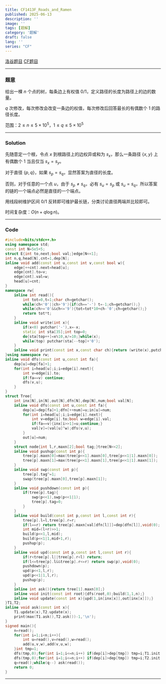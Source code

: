```yaml
---
title: CF1413F_Roads_and_Ramen
published: 2025-06-13
description: ''
image: ''
tags: [题解]
category: '题解'
draft: false 
lang: ''
series: "CF"
---
```

[洛谷题目](https://www.luogu.com.cn/problem/CF1413F)
[CF题目](https://codeforces.com/problemset/problem/1413/F)

---

### 题意

给出一棵 $n$ 个点的树，每条边上有权值 $0/1$，定义路径的长度为路径上的边的数量。

$q$ 次修改，每次修改会改变一条边的权值，每次修改后回答最长的有偶数个 $1$ 的路径长度。

范围：$2 \le n \le 5 \times 10^{5}$，$1 \le q \le 5 \times 10^{5}$

---

### Solution

先随意定一个根，令点 $x$ 到根路径上的边权异或和为 $s_{x}$，那么一条路径 $\{x,y\}$ 上有偶数个 $1$ 当且仅当 $s_{x}=s_{y}$。

对于直径 $\{p,q\}$，如果 $s_{p}=s_{q}$，显然答案为直径的长度。

否则，对于任意的一个点 $u$，由于 $s_{p} \ne s_{q}$，必有 $s_{u}=s_{p}$ 或 $s_{u}=s_{q}$，所以答案的链的一个端点必然是直径的一个端点。

用线段树维护区间 $0/1$ 反转即可维护最长链，分类讨论直径两端并比较即可。

时间复杂度：$O(n+q\log n)$。


---

### Code

```cpp
#include<bits/stdc++.h>
using namespace std;
const int N=5e5+5;
struct E{int to,next;bool val;}edge[N<<1];
int n,q,head[N],cnt=1,dep[N];
inline void add(const int u,const int v,const bool w){
    edge[++cnt].next=head[u];
    edge[cnt].to=v;
    edge[cnt].val=w;
    head[u]=cnt;
}
namespace rw{
    inline int read(){
        int tot=0,t=1;char ch=getchar();
        while(ch<'0'||ch>'9'){if(ch=='-') t=-1;ch=getchar();}
        while(ch>='0'&&ch<='9'){tot=tot*10+ch-'0';ch=getchar();}
        return tot*t;
    }
    inline void write(int x){
        if(x<0) putchar('-'),x=-x;
        static int sta[35];int top=0;
        do{sta[top++]=x%10,x/=10;}while(x);
        while(top) putchar(sta[--top]+'0');
    }
    inline void print(const int x,const char ch){return (write(x),putchar(ch)),void(0);}
}using namespace rw;
inline void dfs(const int u,const int fa){
    dep[u]=dep[fa]+1;
    for(int i=head[u];i;i=edge[i].next){
        int v=edge[i].to;
        if(fa==v) continue;
        dfs(v,u);
    }
}
struct Tree{
    int inx[N],in[N],out[N],dfn[N],dep[N],num;bool val[N];
    inline void dfs(const int u,const int fa){
        dep[u]=dep[fa]+1;dfn[++num]=u;in[u]=num;
        for(int i=head[u];i;i=edge[i].next){
            int v=edge[i].to;bool w=edge[i].val;
            if(fa==v){inx[i>>1]=u;continue;}
            val[v]=(val[u]^w);dfs(v,u);
        }
        out[u]=num;
    }
    struct node{int l,r,maxn[2];bool tag;}tree[N<<2];
    inline void pushup(const int p){
        tree[p].maxn[0]=max(tree[p<<1].maxn[0],tree[p<<1|1].maxn[0]);
        tree[p].maxn[1]=max(tree[p<<1].maxn[1],tree[p<<1|1].maxn[1]);
    }
    inline void swp(const int p){
        tree[p].tag^=1;
        swap(tree[p].maxn[0],tree[p].maxn[1]);
    }
    inline void pushdown(const int p){
        if(tree[p].tag){
            swp(p<<1),swp(p<<1|1);
            tree[p].tag=0;
        }
    }
    inline void build(const int p,const int l,const int r){
        tree[p].l=l,tree[p].r=r;
        if(l==r) return tree[p].maxn[val[dfn[l]]]=dep[dfn[l]],void(0);
        int mid=(l+r)>>1;
        build(p<<1,l,mid);
        build(p<<1|1,mid+1,r);
        pushup(p);
    }
    inline void upd(const int p,const int l,const int r){
        if(r<tree[p].l||tree[p].r<l) return;
        if(l<=tree[p].l&&tree[p].r<=r) return swp(p),void(0);
        pushdown(p);
        upd(p<<1,l,r);
        upd(p<<1|1,l,r);
        pushup(p);
    }
    inline int ask(){return tree[1].maxn[0];}
    inline void init(const int root){dfs(root,0);build(1,1,n);}
    inline void update(const int x){upd(1,in[inx[x]],out[inx[x]]);}
}T1,T2;
inline void ask(const int x){
    T1.update(x),T2.update(x);
    print(max(T1.ask(),T2.ask())-1,'\n');
}
signed main(){
    n=read();
    for(int i=1;i<n;i++){
        int u=read(),v=read(),w=read();
        add(u,v,w),add(v,u,w);
    }int tmp=1;
    dfs(tmp,0);for(int i=1;i<=n;i++) if(dep[i]>dep[tmp]) tmp=i;T1.init(tmp);
    dfs(tmp,0);for(int i=1;i<=n;i++) if(dep[i]>dep[tmp]) tmp=i;T2.init(tmp);
    q=read();while(q--) ask(read());
    return 0;
}
```


---